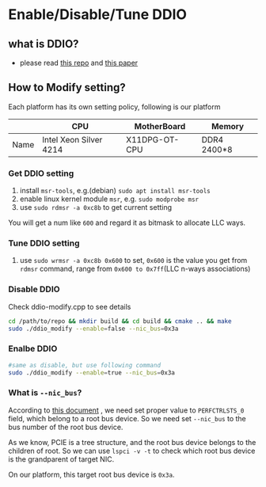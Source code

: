 # Enable/Disable/Tune DDIO

## what is DDIO?

- please read [this repo](https://github.com/aliireza/ddio-bench)
  and [this paper](https://www.usenix.org/conference/atc20/presentation/farshin)

## How to Modify setting?

Each platform has its own setting policy, following is our platform

|      | CPU                    | MotherBoard   | Memory      |
|------|------------------------|---------------|-------------|
| Name | Intel Xeon Silver 4214 | X11DPG-OT-CPU | DDR4 2400*8 |

### Get DDIO setting

1. install `msr-tools`, e.g.(debian) `sudo apt install msr-tools`
2. enable linux kernel module `msr`, e.g. `sudo modprobe msr`
3. use `sudo rdmsr -a 0xc8b` to get current setting

You will get a num like `600` and regard it as bitmask to allocate LLC ways.

### Tune DDIO setting

1. use `sudo wrmsr -a 0xc8b 0x600` to set, `0x600` is the value you get from `rdmsr` command, range
   from `0x600 to 0x7ff`(LLC n-ways associations)

### Disable DDIO

Check ddio-modify.cpp to see details

```bash
cd /path/to/repo && mkdir build && cd build && cmake .. && make
sudo ./ddio_modify --enable=false --nic_bus=0x3a
```  

### Enalbe DDIO

```bash
#same as disable, but use following command
sudo ./ddio_modify --enable=true --nic_bus=0x3a
```

### What is `--nic_bus`?

According
to [this document](https://cdrdv2-public.intel.com/614073/614073_Intel%C2%AE%20Xeon%C2%AE%20Processor%20Scalable%20Fam_v005.pdf)
, we need set proper value to `PERFCTRLSTS_0` field, which belong to a root bus device. So we need set `--nic_bus` to
the bus number of the root bus device.

As we know, PCIE is a tree structure, and the root bus device belongs to the children of root. So we can
use `lspci -v -t` to check which root bus device is the grandparent of target NIC.

On our platform, this target root bus device is `0x3a`. 